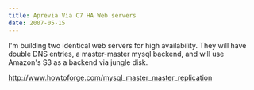 ```yaml
---
title: Aprevia Via C7 HA Web servers
date: 2007-05-15
---
```

I'm building two identical web servers for high availability. They will have double DNS entries, a master-master mysql backend, and will use Amazon's S3 as a backend via jungle disk.

<a rel="nofollow" href="http://www.howtoforge.com/mysql_master_master_replication">http://www.howtoforge.com/mysql_master_master_replication</a>

